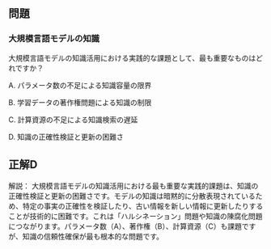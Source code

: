 ## 問題
### 大規模言語モデルの知識
大規模言語モデルの知識活用における実践的な課題として、最も重要なものはどれですか？

A. パラメータ数の不足による知識容量の限界

B. 学習データの著作権問題による知識の制限

C. 計算資源の不足による知識検索の遅延

D. 知識の正確性検証と更新の困難さ

## 正解D

解説：
大規模言語モデルの知識活用における最も重要な実践的課題は、知識の正確性検証と更新の困難さです。モデルの知識は暗黙的に分散表現されているため、特定の事実の正確性を検証したり、古い情報を新しい情報に更新したりすることが技術的に困難です。これは「ハルシネーション」問題や知識の陳腐化問題につながります。パラメータ数（A）、著作権（B）、計算資源（C）も課題ですが、知識の信頼性確保が最も根本的な問題です。 